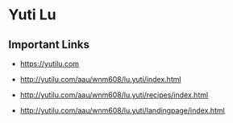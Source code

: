 # Yuti Lu

## Important Links


- https://yutilu.com

- http://yutilu.com/aau/wnm608/lu.yuti/index.html

- http://yutilu.com/aau/wnm608/lu.yuti/recipes/index.html

- http://yutilu.com/aau/wnm608/lu.yuti/landingpage/index.html